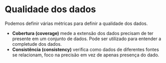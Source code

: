# Qualidade dos dados

Podemos definir várias métricas para definir a qualidade dos dados.

- **Cobertura (coverage)** mede a extensão dos dados precisam de ter presente em um conjunto de dados. Pode ser utilizado para entender a completude dos dados.
- **Consistência (consistency)** verifica como dados de diferentes fontes se relacionam, foco na precisão em vez de apenas presença do dado.